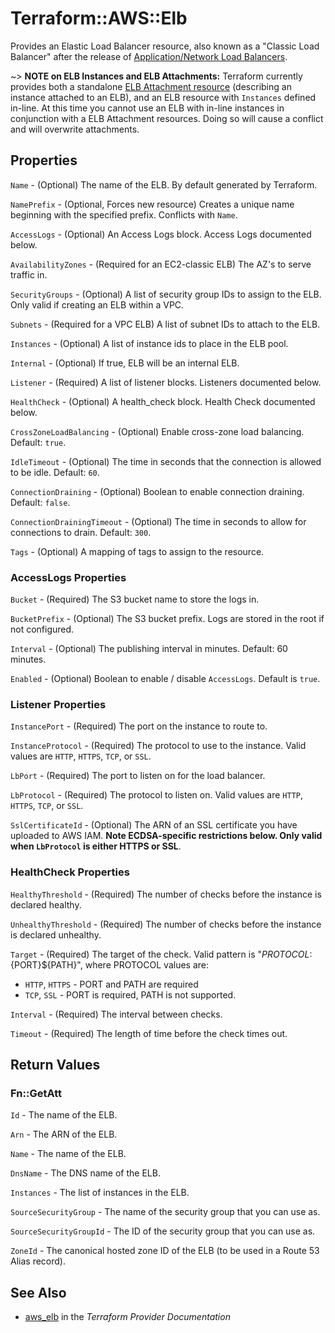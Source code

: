 # Terraform::AWS::Elb

Provides an Elastic Load Balancer resource, also known as a "Classic
Load Balancer" after the release of
[Application/Network Load Balancers](/docs/providers/aws/r/lb.html).

~> **NOTE on ELB Instances and ELB Attachments:** Terraform currently
provides both a standalone [ELB Attachment resource](elb_attachment.html)
(describing an instance attached to an ELB), and an ELB resource with
`Instances` defined in-line. At this time you cannot use an ELB with in-line
instances in conjunction with a ELB Attachment resources. Doing so will cause a
conflict and will overwrite attachments.

## Properties

`Name` - (Optional) The name of the ELB. By default generated by Terraform.

`NamePrefix` - (Optional, Forces new resource) Creates a unique name beginning with the specified
prefix. Conflicts with `Name`.

`AccessLogs` - (Optional) An Access Logs block. Access Logs documented below.

`AvailabilityZones` - (Required for an EC2-classic ELB) The AZ's to serve traffic in.

`SecurityGroups` - (Optional) A list of security group IDs to assign to the ELB.
Only valid if creating an ELB within a VPC.

`Subnets` - (Required for a VPC ELB) A list of subnet IDs to attach to the ELB.

`Instances` - (Optional) A list of instance ids to place in the ELB pool.

`Internal` - (Optional) If true, ELB will be an internal ELB.

`Listener` - (Required) A list of listener blocks. Listeners documented below.

`HealthCheck` - (Optional) A health_check block. Health Check documented below.

`CrossZoneLoadBalancing` - (Optional) Enable cross-zone load balancing. Default: `true`.

`IdleTimeout` - (Optional) The time in seconds that the connection is allowed to be idle. Default: `60`.

`ConnectionDraining` - (Optional) Boolean to enable connection draining. Default: `false`.

`ConnectionDrainingTimeout` - (Optional) The time in seconds to allow for connections to drain. Default: `300`.

`Tags` - (Optional) A mapping of tags to assign to the resource.

### AccessLogs Properties

`Bucket` - (Required) The S3 bucket name to store the logs in.

`BucketPrefix` - (Optional) The S3 bucket prefix. Logs are stored in the root if not configured.

`Interval` - (Optional) The publishing interval in minutes. Default: 60 minutes.

`Enabled` - (Optional) Boolean to enable / disable `AccessLogs`. Default is `true`.

### Listener Properties

`InstancePort` - (Required) The port on the instance to route to.

`InstanceProtocol` - (Required) The protocol to use to the instance. Valid
values are `HTTP`, `HTTPS`, `TCP`, or `SSL`.

`LbPort` - (Required) The port to listen on for the load balancer.

`LbProtocol` - (Required) The protocol to listen on. Valid values are `HTTP`,
`HTTPS`, `TCP`, or `SSL`.

`SslCertificateId` - (Optional) The ARN of an SSL certificate you have
uploaded to AWS IAM. **Note ECDSA-specific restrictions below.  Only valid when `LbProtocol` is either HTTPS or SSL**.

### HealthCheck Properties

`HealthyThreshold` - (Required) The number of checks before the instance is declared healthy.

`UnhealthyThreshold` - (Required) The number of checks before the instance is declared unhealthy.

`Target` - (Required) The target of the check. Valid pattern is "${PROTOCOL}:${PORT}${PATH}", where PROTOCOL
values are:
* `HTTP`, `HTTPS` - PORT and PATH are required
* `TCP`, `SSL` - PORT is required, PATH is not supported.

`Interval` - (Required) The interval between checks.

`Timeout` - (Required) The length of time before the check times out.


## Return Values

### Fn::GetAtt

`Id` - The name of the ELB.

`Arn` - The ARN of the ELB.

`Name` - The name of the ELB.

`DnsName` - The DNS name of the ELB.

`Instances` - The list of instances in the ELB.

`SourceSecurityGroup` - The name of the security group that you can use as.

`SourceSecurityGroupId` - The ID of the security group that you can use as.

`ZoneId` - The canonical hosted zone ID of the ELB (to be used in a Route 53 Alias record).

## See Also

* [aws_elb](https://www.terraform.io/docs/providers/aws/r/elb.html) in the _Terraform Provider Documentation_